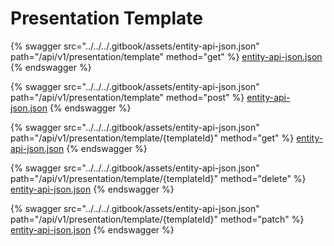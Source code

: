 # Presentation Template

{% swagger src="../../../.gitbook/assets/entity-api-json.json" path="/api/v1/presentation/template" method="get" %}
[entity-api-json.json](../../../.gitbook/assets/entity-api-json.json)
{% endswagger %}

{% swagger src="../../../.gitbook/assets/entity-api-json.json" path="/api/v1/presentation/template" method="post" %}
[entity-api-json.json](../../../.gitbook/assets/entity-api-json.json)
{% endswagger %}

{% swagger src="../../../.gitbook/assets/entity-api-json.json" path="/api/v1/presentation/template/{templateId}" method="get" %}
[entity-api-json.json](../../../.gitbook/assets/entity-api-json.json)
{% endswagger %}

{% swagger src="../../../.gitbook/assets/entity-api-json.json" path="/api/v1/presentation/template/{templateId}" method="delete" %}
[entity-api-json.json](../../../.gitbook/assets/entity-api-json.json)
{% endswagger %}

{% swagger src="../../../.gitbook/assets/entity-api-json.json" path="/api/v1/presentation/template/{templateId}" method="patch" %}
[entity-api-json.json](../../../.gitbook/assets/entity-api-json.json)
{% endswagger %}

